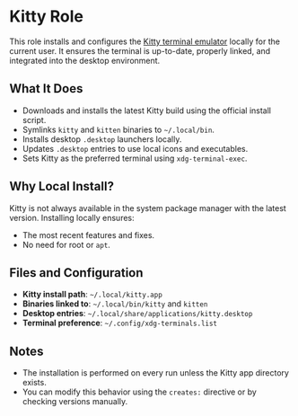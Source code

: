 # Kitty Role

This role installs and configures the [Kitty terminal emulator](https://sw.kovidgoyal.net/kitty/) locally for the current user. It ensures the terminal is up-to-date, properly linked, and integrated into the desktop environment.

## What It Does

- Downloads and installs the latest Kitty build using the official install script.
- Symlinks `kitty` and `kitten` binaries to `~/.local/bin`.
- Installs desktop `.desktop` launchers locally.
- Updates `.desktop` entries to use local icons and executables.
- Sets Kitty as the preferred terminal using `xdg-terminal-exec`.

## Why Local Install?

Kitty is not always available in the system package manager with the latest version. Installing locally ensures:
- The most recent features and fixes.
- No need for root or `apt`.

## Files and Configuration

- **Kitty install path**: `~/.local/kitty.app`
- **Binaries linked to**: `~/.local/bin/kitty` and `kitten`
- **Desktop entries**: `~/.local/share/applications/kitty.desktop`
- **Terminal preference**: `~/.config/xdg-terminals.list`

## Notes

- The installation is performed on every run unless the Kitty app directory exists.
- You can modify this behavior using the `creates:` directive or by checking versions manually.
